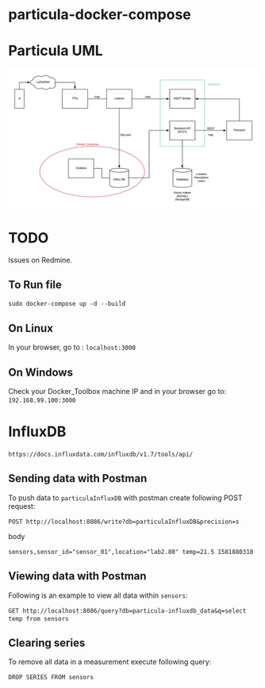 # particula-docker-compose

# Particula UML

![](images/uml-project.png)

# TODO 

Issues on Redmine.

## To Run file
```
sudo docker-compose up -d --build
```

## On Linux

In your browser, go to : `localhost:3000`

## On Windows

Check your Docker_Toolbox machine IP and in your browser go to: `192.168.99.100:3000`

# InfluxDB

`https://docs.influxdata.com/influxdb/v1.7/tools/api/`

## Sending data with Postman

To push data to `particulaInfluxDB` with postman create following POST request:

```
POST http://localhost:8086/write?db=particulaInfluxDB&precision=s
```

body

```
sensors,sensor_id="sensor_01",location="lab2.80" temp=21.5 1581880318
```

## Viewing data with Postman

Following is an example to view all data within `sensors`:

```
GET http://localhost:8086/query?db=particula-influxdb_data&q=select temp from sensors
```

## Clearing series
To remove all data in a measurement execute following query:
```
DROP SERIES FROM sensors
```